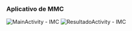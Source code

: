 ### Aplicativo de MMC
![MainActivity - IMC](https://user-images.githubusercontent.com/77205472/120638322-5eabbc00-c446-11eb-868a-d74a2af1f162.png)
![ResultadoActivity - IMC](https://user-images.githubusercontent.com/77205472/120638332-610e1600-c446-11eb-89e5-19d8f978625c.png)
